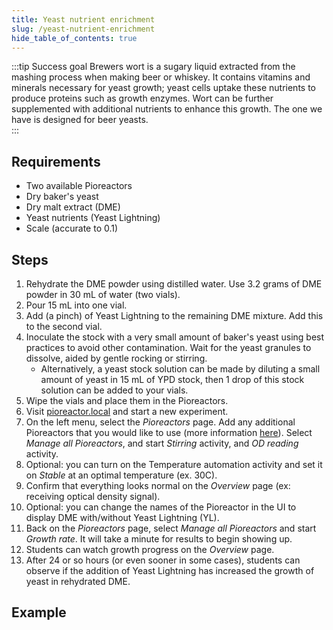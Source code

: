 ```yaml
---
title: Yeast nutrient enrichment
slug: /yeast-nutrient-enrichment
hide_table_of_contents: true
---
```


:::tip Success goal
Brewers wort is a sugary liquid extracted from the mashing process when making beer or whiskey. It contains vitamins and minerals necessary for yeast growth; yeast cells uptake these nutrients to produce proteins such as growth enzymes. Wort can be further supplemented with additional nutrients to enhance this growth. The one we have is designed for beer yeasts.  
:::

## Requirements

*   Two available Pioreactors
*   Dry baker's yeast
*   Dry malt extract (DME) 
*	Yeast nutrients (Yeast Lightning) 
*	Scale (accurate to 0.1)

## Steps

1.  Rehydrate the DME powder using distilled water. Use 3.2 grams of DME powder in 30 mL of water (two vials).
2.	Pour 15 mL into one vial. 
3.	Add (a pinch) of Yeast Lightning to the remaining DME mixture. Add this to the second vial.  
4.	Inoculate the stock with a very small amount of baker's yeast using best practices to avoid other contamination. Wait for the yeast granules to dissolve, aided by gentle rocking or stirring.
	* Alternatively, a yeast stock solution can be made by diluting a small amount of yeast in 15 mL of YPD stock, then 1 drop of this stock solution can be added to your vials.
5.  Wipe the vials and place them in the Pioreactors. 
6.  Visit [pioreactor.local](http://pioreactor.local) and start a new experiment.
7.  On the left menu, select the _Pioreactors_ page. Add any additional Pioreactors that you would like to use (more information [here](/user-guide/create-cluster)). Select _Manage all Pioreactors_, and start _Stirring_ activity, and _OD reading_ activity.
8.	Optional: you can turn on the Temperature automation activity and set it on _Stable_ at an optimal temperature (ex. 30C). 
9.  Confirm that everything looks normal on the _Overview_ page (ex: receiving optical density signal).
10.  Optional: you can change the names of the Pioreactor in the UI to display DME with/without Yeast Lightning (YL). 
11.	Back on the _Pioreactors_ page, select _Manage all Pioreactors_ and start _Growth rate_. It will take a minute for results to begin showing up. 
12.  Students can watch growth progress on the _Overview_ page.
13.  After 24 or so hours (or even sooner in some cases), students can observe if the addition of Yeast Lightning has increased the growth of yeast in rehydrated DME. 

## Example 

